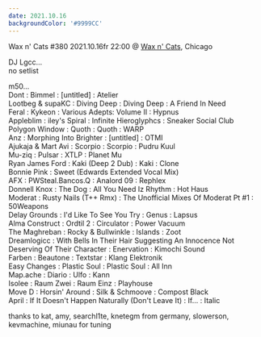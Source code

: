 ```yaml
---
date: 2021.10.16
backgroundColor: '#9999CC'
---
```


Wax n' Cats #380 2021.10.16fr 22:00 @ [Wax n' Cats](http://www.twitch.tv/waxncats), Chicago  

DJ Lgcc...  
no setlist  

m50...  
Dont : Bimmel : \[untitled\] : Atelier  
Lootbeg & supaKC : Diving Deep : Diving Deep : A Friend In Need  
Feral : Kykeon : Various Adepts: Volume II : Hypnus  
Appleblim : iley's Spiral : Infinite Hieroglyphcs : Sneaker Social Club  
Polygon Window : Quoth : Quoth : WARP  
Anz : Morphing Into Brighter : \[untitled\] : OTMI  
Ajukaja & Mart Avi : Scorpio : Scorpio : Pudru Kuul  
Mu-ziq : Pulsar : XTLP : Planet Mu  
Ryan James Ford : Kaki (Deep 2 Dub) : Kaki : Clone  
Bonnie Pink : Sweet (Edwards Extended Vocal Mix)  
AFX : PWSteal.Bancos.Q : Analord 09 : Rephlex  
Donnell Knox : The Dog : All You Need Iz Rhythm : Hot Haus  
Moderat : Rusty Nails (T++ Rmx) : The Unofficial Mixes Of Moderat Pt #1 : 50Weapons  
Delay Grounds : I'd Like To See You Try : Genus : Lapsus  
Alma Construct : Ordtil 2 : Circulator : Power Vacuum  
The Maghreban : Rocky & Bullwinkle : Islands : Zoot  
Dreamlogicc : With Bells In Their Hair Suggesting An Innocence Not Deserving Of Their Character : Enervation : Kimochi Sound  
Farben : Beautone : Textstar : Klang Elektronik  
Easy Changes : Plastic Soul : Plastic Soul : All Inn  
Map.ache : Diario : Ulfo : Kann  
Isolee : Raum Zwei : Raum Einz : Playhouse  
Move D : Horsin' Around : Silk & Schmoove : Compost Black  
April : If It Doesn't Happen Naturally (Don't Leave It) : If... : Italic  

thanks to kat, amy, searchl1te, knetegm from germany, slowerson, kevmachine, miunau for tuning